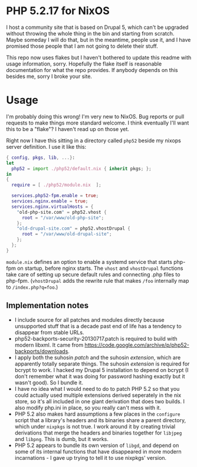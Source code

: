 # PHP 5.2.17 for NixOS

I host a community site that is based on Drupal 5, which can't be upgraded without throwing the whole thing in the bin and starting from scratch. 
Maybe someday I will do that, but in the meantime, people use it, and I have promised those people that I am not going to delete their stuff.

This repo now uses flakes but I haven't bothered to update this readme with usage information, sorry. Hopefully the flake itself is reasonable
documentation for what the repo provides. If anybody depends on this besides me, sorry I broke your site.

# Usage

I'm probably doing this wrong! I'm very new to NixOS. Bug reports or pull requests to make things more standard welcome. I think eventually I'll want this to 
be a "flake"? I haven't read up on those yet.

Right now I have this sitting in a directory called `php52` beside my nixops server definition. I use it like this:

```nix
{ config, pkgs, lib, ...}:
let
  php52 = import ./php52/default.nix { inherit pkgs; };
in
{
  require = [ ./php52/module.nix  ];

  services.php52-fpm.enable = true;
  services.nginx.enable = true;
  services.nginx.virtualHosts = {
    "old-php-site.com" = php52.vhost {
      root = "/var/www/old-php-site";
    };
    "old-drupal-site.com" = php52.vhostDrupal { 
      root = "/var/www/old-drupal-site";
    };
  };
}
```

`module.nix` defines an option to enable a systemd service that starts php-fpm on startup, before nginx starts. The `vhost` and `vhostDrupal` functions
take care of setting up secure default rules and connecting .php files to php-fpm. (`vhostDrupal` adds the rewrite rule that makes `/foo` internally map
to `/index.php?q=foo`.)

## Implementation notes

* I include source for all patches and modules directly because unsupported stuff that is a decade past end of life has a tendency to disappear from stable URLs.
* php52-backports-security-20130717.patch is required to build with modern libxml. It came from https://code.google.com/archive/p/php52-backports/downloads.
* I apply both the suhosin _patch_ and the suhosin _extension_, which are apparently totally separate things. The suhosin _extension_ is required for bcrypt 
  to work. I hacked my Drupal 5 installation to depend on bcrypt (I don't remember what it  was doing for password hashing exactly but it wasn't good). So I
  bundle it.
* I have no idea what I would need to do to patch PHP 5.2 so that you could actually used multiple extensions derived seperately in the nix store, so it's all 
  included in one giant derivation that does two builds. I also modify php.ini in place, so you really can't mess with it. 
* PHP 5.2 also makes hard assumptions a few places in the `configure` script that a library's headers and its binaries share a parent directory, which under
  `nixpkgs` is not true. I work around it by creating trivial derivations that merge the headers and binaries together for `libjpeg` and `libpng`. This is
  dumb, but it works.
* PHP 5.2 appears to bundle its own version of `libgd`, and depend on some of its internal functions that have disappeared in more modern incarnations -
  I gave up trying to tell it to use nixpkgs' version.
